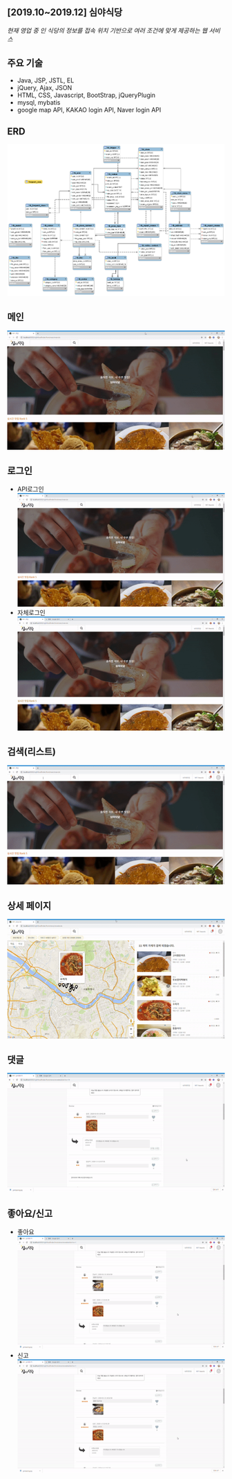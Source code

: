## [2019.10~2019.12] 심야식당
*현재 영업 중 인 식당의 정보를 
접속 위치 기반으로 여러 조건에 맞게 제공하는 웹 서비스*

## 주요 기술
- Java, JSP, JSTL, EL
- jQuery, Ajax, JSON
- HTML, CSS, Javascript, BootStrap, jQueryPlugin
- mysql, mybatis
- google map API, KAKAO login API,  Naver login API

## ERD
![](images/erd.png)

## 메인
![](images/메인.gif)

## 로그인
- API로그인
![](images/네이버로그인.gif)
- 자체로그인
![](images/스토어유저로그인.gif)

## 검색(리스트)
![](images/검색.gif)

## 상세 페이지
![](images/지도,가게상세.gif)

## 댓글
![](images/댓글.gif)

## 좋아요/신고
- 좋아요
![](images/좋아요.gif)
- 신고
![](images/좋아요.gif)
